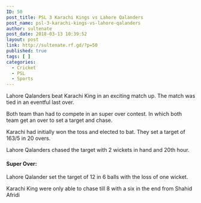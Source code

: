 ```yaml
---
ID: 50
post_title: PSL 3 Karachi Kings vs Lahore Qalanders
post_name: psl-3-karachi-kings-vs-lahore-qalanders
author: sultenate
post_date: 2018-03-13 10:39:52
layout: post
link: http://sultenate.rf.gd/?p=50
published: true
tags: [ ]
categories:
  - Cricket
  - PSL
  - Sports
---
```

Lahore Qalanders beat Karachi King in an exciting match up. The match was tied in an eventful last over.

Both team than had to compete in an super over contest. In which both team get an over to set a target and chase.

Karachi had initially won the toss and elected to bat. They set a target of 163/5 in 20 overs.

Lahore Qalanders chased the target with 2 wickets in hand and 20th hour.
<h4><strong>Super Over:</strong></h4>
Lahore Qalander set the target of 12 in 6 balls with the loss of one wicket.

Karachi King were only able to chase till 8 with a six in the end from Shahid Afridi